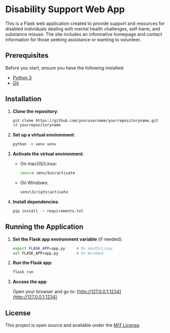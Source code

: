 # Disability Support Web App

This is a Flask web application created to provide support and resources for disabled individuals dealing with mental health challenges, self-harm, and substance misuse. The site includes an informative homepage and contact information for those seeking assistance or wanting to volunteer.


## Prerequisites

Before you start, ensure you have the following installed:
- [Python 3](https://www.python.org/downloads/)
- [Git](https://git-scm.com/)

## Installation

1. **Clone the repository**:
    ```bash
    git clone https://github.com/yourusername/yourrepositoryname.git
    cd yourrepositoryname
    ```

2. **Set up a virtual environment**:
    ```bash
    python -m venv venv
    ```

3. **Activate the virtual environment**:

    - On macOS/Linux:
        ```bash
        source venv/bin/activate
        ```
    - On Windows:
        ```bash
        venv\Scripts\activate
        ```

4. **Install dependencies**:
    ```bash
    pip install -r requirements.txt
    ```

## Running the Application

1. **Set the Flask app environment variable** (if needed):
    ```bash
    export FLASK_APP=app.py     # On macOS/Linux
    set FLASK_APP=app.py        # On Windows
    ```

2. **Run the Flask app**:
    ```bash
    flask run
    ```

3. **Access the app**:

   Open your browser and go to: [http://127.0.0.1:1234](http://127.0.0.1:1234)

## License

This project is open source and available under the [MIT License](LICENSE).
